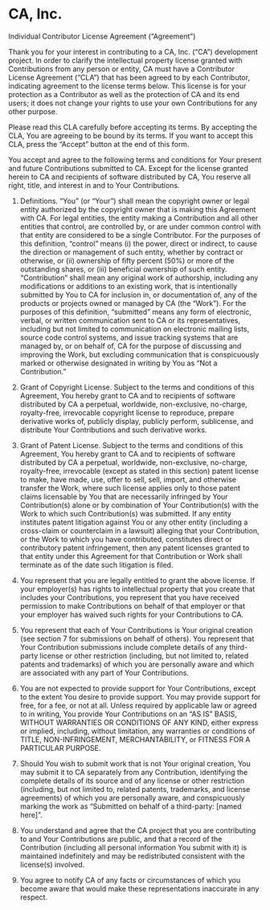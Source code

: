 # CA, Inc.

Individual Contributor License Agreement (“Agreement”)

Thank you for your interest in contributing to a CA, Inc. (“CA”) development project. In order to clarify the intellectual property 
license granted with Contributions from any person or entity, CA must have a Contributor License Agreement (“CLA”) that has been 
agreed to by each Contributor, indicating agreement to the license terms below. This license is for your protection as a Contributor 
as well as the protection of CA and its end users; it does not change your rights to use your own Contributions for any other purpose.

Please read this CLA carefully before accepting its terms. By accepting the CLA, You are agreeing to be bound by its terms.  If 
you want to accept this CLA, press the “Accept” button at the end of this form. 

You accept and agree to the following terms and conditions for Your present and future Contributions submitted to CA. Except for 
the license granted herein to CA and recipients of software distributed by CA, You reserve all right, title, and interest in and to 
Your Contributions.

1. Definitions.  “You” (or “Your”) shall mean the copyright owner or legal entity authorized by the copyright owner that is making this 
Agreement with CA. For legal entities, the entity making a Contribution and all other entities that control, are controlled by, or are 
under common control with that entity are considered to be a single Contributor. For the purposes of this definition, “control” means (i) 
the power, direct or indirect, to cause the direction or management of such entity, whether by contract or otherwise, or (ii) ownership of 
fifty percent (50%) or more of the outstanding shares, or (iii) beneficial ownership of such entity.  “Contribution” shall mean any original 
work of authorship, including any modifications or additions to an existing work, that is intentionally submitted by You to CA for inclusion 
in, or documentation of, any of the products or projects owned or managed by CA (the “Work”). For the purposes of this definition, “submitted” 
means any form of electronic, verbal, or written communication sent to CA or its representatives, including but not limited to communication 
on electronic mailing lists, source code control systems, and issue tracking systems that are managed by, or on behalf of, CA for the 
purpose of discussing and improving the Work, but excluding communication that is conspicuously marked or otherwise designated in writing 
by You as “Not a Contribution.”

2. Grant of Copyright License. Subject to the terms and conditions of this Agreement, You hereby grant to CA and to recipients of software 
distributed by CA a perpetual, worldwide, non-exclusive, no-charge, royalty-free, irrevocable copyright license to reproduce, 
prepare derivative works of, publicly display, publicly perform, sublicense, and distribute Your Contributions and such derivative works.

3. Grant of Patent License. Subject to the terms and conditions of this Agreement, You hereby grant to CA and to recipients of software 
distributed by CA a perpetual, worldwide, non-exclusive, no-charge, royalty-free, irrevocable (except as stated in this section) patent 
license to make, have made, use, offer to sell, sell, import, and otherwise transfer the Work, where such license applies only to those 
patent claims licensable by You that are necessarily infringed by Your Contribution(s) alone or by combination of Your Contribution(s)
with the Work to which such Contribution(s) was submitted. If any entity institutes patent litigation against You or any other entity 
(including a cross-claim or counterclaim in a lawsuit) alleging that your Contribution, or the Work to which you have contributed, 
constitutes direct or contributory patent infringement, then any patent licenses granted to that entity under this Agreement for that 
Contribution or Work shall terminate as of the date such litigation is filed.

4. You represent that you are legally entitled to grant the above license. If your employer(s) has rights to intellectual property that you 
create that includes your Contributions, you represent that you have received permission to make Contributions on behalf of that 
employer or that your employer has waived such rights for your Contributions to CA.

5. You represent that each of Your Contributions is Your original creation (see section 7 for submissions on behalf of others). You 
represent that Your Contribution submissions include complete details of any third-party license or other restriction (including, 
but not limited to, related patents and trademarks) of which you are personally aware and which are associated with any part of 
Your Contributions.

6. You are not expected to provide support for Your Contributions, except to the extent You desire to provide support. You may provide 
support for free, for a fee, or not at all. Unless required by applicable law or agreed to in writing, You provide 
Your Contributions on an “AS IS” BASIS, WITHOUT WARRANTIES OR CONDITIONS OF ANY KIND, either express or implied, including, without 
limitation, any warranties or conditions of TITLE, NON-INFRINGEMENT, MERCHANTABILITY, or FITNESS FOR A PARTICULAR PURPOSE.

7. Should You wish to submit work that is not Your original creation, You may submit it to CA separately from any Contribution, 
identifying the complete details of its source and of any license or other restriction (including, but not limited to, related patents, 
trademarks, and license agreements) of which you are personally aware, and conspicuously marking the work as “Submitted on behalf of a 
third-party: [named here]”.

8. You understand and agree that the CA project that you are contributing to and Your Contributions are public, and that a record of the 
Contribution (including all personal information You submit with it) is maintained indefinitely and may be redistributed consistent with 
the license(s) involved.

9. You agree to notify CA of any facts or circumstances of which you become aware that would make these representations inaccurate in 
any respect.